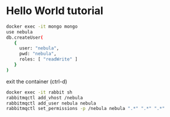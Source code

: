 # Hello World tutorial

```bash
docker exec -it mongo mongo
use nebula
db.createUser(
   {
     user: "nebula",
     pwd: "nebula",
     roles: [ "readWrite" ]
   }
)

```

exit the container (ctrl-d)

```bash
docker exec -it rabbit sh
rabbitmqctl add_vhost /nebula
rabbitmqctl add_user nebula nebula
rabbitmqctl set_permissions -p /nebula nebula ".*" ".*" ".*"

```

